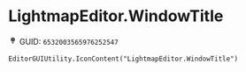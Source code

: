 # LightmapEditor.WindowTitle
![](/img/LightmapEditor.WindowTitle.png)
GUID: `6532003565976252547`
```
EditorGUIUtility.IconContent("LightmapEditor.WindowTitle")
```
